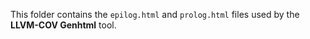<!--
  ~ #############################################################################
  ~ Copyright (C) 2023-2024 Fabien Launay. All Rights Reserved.
  ~ Author: Fabien Launay.
  ~ Email : fabien.launay.email@gmail.com.
  ~ Source: This file is part of the "Reactor Coding Challenge 01" project Git
  ~         repository developed by Fabien Launay for Woven by Toyota.
  ~ Usage : This copyright notice may not be removed from this file.
  ~ #############################################################################
  -->

This folder contains the `epilog.html` and `prolog.html` files used by the
**LLVM-COV Genhtml** tool.
